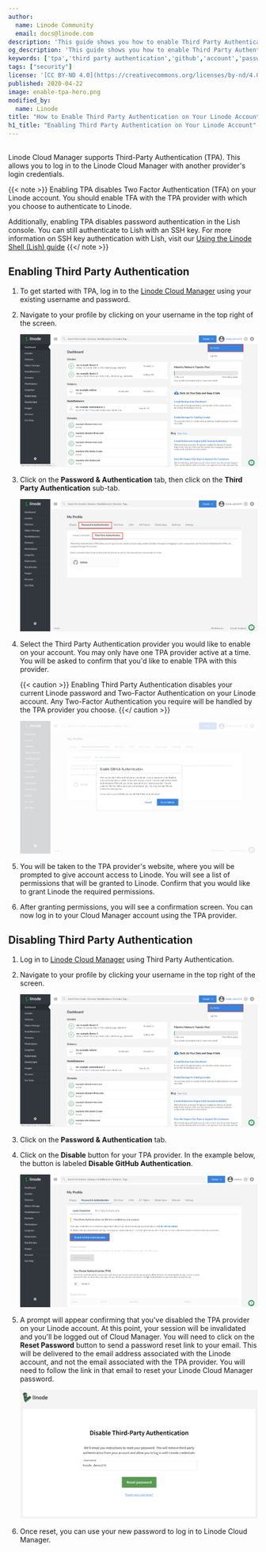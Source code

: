```yaml
---
author:
  name: Linode Community
  email: docs@linode.com
description: 'This guide shows you how to enable Third Party Authentication (TPA) for your Linode account, allowing you to log in to Linode Cloud Manager with third party credentials.'
og_description: 'This guide shows you how to enable Third Party Authentication (TPA) for your Linode account, allowing you to log in to Linode Cloud Manager with third party credentials.'
keywords: ['tpa','third party authentication','github','account','password']
tags: ["security"]
license: '[CC BY-ND 4.0](https://creativecommons.org/licenses/by-nd/4.0)'
published: 2020-04-22
image: enable-tpa-hero.png
modified_by:
  name: Linode
title: "How to Enable Third Party Authentication on Your Linode Account"
h1_title: "Enabling Third Party Authentication on Your Linode Account"
---
```

<br>
Linode Cloud Manager supports Third-Party Authentication (TPA). This allows you to log in to the Linode Cloud Manager with another provider's login credentials.

{{< note >}}
Enabling TPA disables Two Factor Authentication (TFA) on your Linode account. You should enable TFA with the TPA provider with which you choose to authenticate to Linode.

Additionally, enabling TPA disables password authentication in the Lish console. You can still authenticate to Lish with an SSH key. For more information on SSH key authentication with Lish, visit our [Using the Linode Shell (Lish) guide](/docs/platform/manager/using-the-linode-shell-lish/#add-your-public-key)
{{</ note >}}

## Enabling Third Party Authentication

1.  To get started with TPA, log in to the [Linode Cloud Manager](https://cloud.linode.com) using your existing username and password.

1.  Navigate to your profile by clicking on your username in the top right of the screen.

    ![Navigate to your profile by clicking on your username in the top right of the screen](view-profile.png)

1.  Click on the **Password & Authentication** tab, then click on the **Third Party Authentication** sub-tab.

    ![Navigate to the Password & Authentication tab, then the Third Party Authentication tab](navigate-to-tpa.png)

1.  Select the Third Party Authentication provider you would like to enable on your account. You may only have one TPA provider active at a time. You will be asked to confirm that you'd like to enable TPA with this provider.

    {{< caution >}}
Enabling Third Party Authentication disables your current Linode password and Two-Factor Authentication on your Linode account. Any Two-Factor Authentication you require will be handled by the TPA provider you choose.
{{</ caution >}}

    ![Enable Third Party Authentication.](enable-tpa-confirmation.png)

1.  You will be taken to the TPA provider's website, where you will be prompted to give account access to Linode. You will see a list of permissions that will be granted to Linode. Confirm that you would like to grant Linode the required permissions.

1.  After granting permissions, you will see a confirmation screen. You can now log in to your Cloud Manager account using the TPA provider.

## Disabling Third Party Authentication

1.  Log in to [Linode Cloud Manager](https://cloud.linode.com) using Third Party Authentication.

1.  Navigate to your profile by clicking your username in the top right of the screen.

    ![Navigate to your profile by clicking on your username in the top right of the screen](view-profile.png)

1.  Click on the **Password & Authentication** tab.

1.  Click on the **Disable** button for your TPA provider. In the example below, the button is labeled **Disable GitHub Authentication**.

    ![Disable a Third Party Authentication provider.](disable-tpa-login.png)

1.  A prompt will appear confirming that you've disabled the TPA provider on your Linode account. At this point, your session will be invalidated and you'll be logged out of Cloud Manager. You will need to click on the **Reset Password** button to send a password reset link to your email. This will be delivered to the email address associated with the Linode account, and not the email associated with the TPA provider. You will need to follow the link in that email to reset your Linode Cloud Manager password.

    ![Send password reset email.](confirm-disable-tpa.png)

1.  Once reset, you can use your new password to log in to Linode Cloud Manager.
